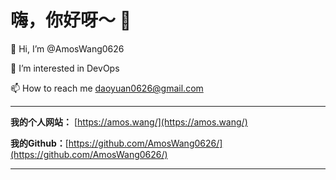 # 嗨，你好呀～ 👋

👋 Hi, I’m @AmosWang0626

👀 I’m interested in DevOps

📫 How to reach me daoyuan0626@gmail.com

---

**我的个人网站：** [https://amos.wang/](https://amos.wang/)

**我的Github：**[https://github.com/AmosWang0626/](https://github.com/AmosWang0626/)

---
